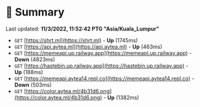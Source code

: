 # 📖 Summary
Last updated: **11/3/2022, 11:52:42 PTG "Asia/Kuala_Lumpur"**

- `GET` [https://shrt.ml](https://shrt.ml) - **Up** (1745ms)
- `GET` [https://api.aytea.ml](https://api.aytea.ml) - **Up** (463ms)
- `GET` [https://memeapi.up.railway.app](https://memeapi.up.railway.app) - **Down** (4823ms)
- `GET` [https://hastebin.up.railway.app](https://hastebin.up.railway.app) - **Up** (188ms)
- `GET` [https://memeapi.aytea14.repl.co](https://memeapi.aytea14.repl.co) - **Down** (503ms)
- `GET` [https://color.aytea.ml/4b31d6.png](https://color.aytea.ml/4b31d6.png) - **Up** (1382ms)
